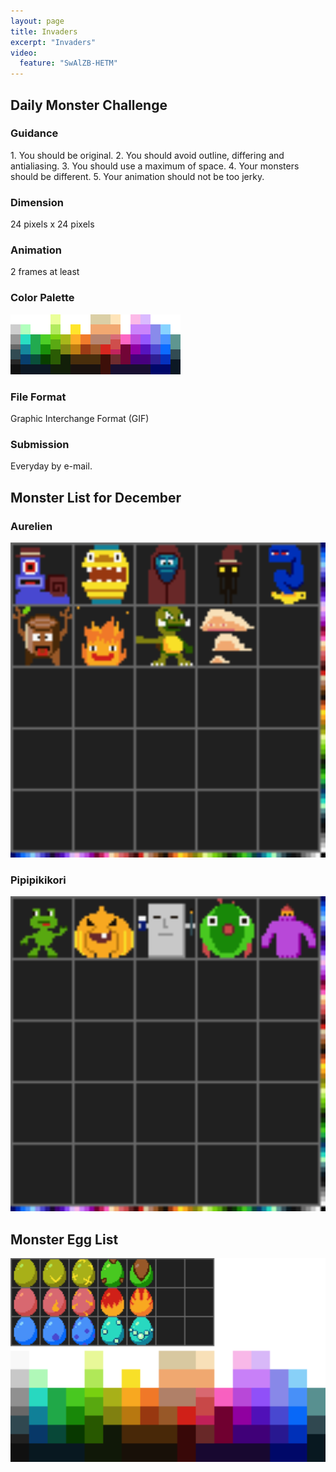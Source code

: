 ```yaml
---
layout: page
title: Invaders
excerpt: "Invaders"
video:
  feature: "SwAlZB-HETM"
---
```


<h2>Daily Monster Challenge</h2>
<h3>Guidance</h3>
1. You should be original.
2. You should avoid outline, differing and antialiasing.
3. You should use a maximum of space.
4. Your monsters should be different.
5. Your animation should not be too jerky.

<h3>Dimension</h3>
24 pixels x 24 pixels
<h3>Animation</h3>
2 frames at least
<h3>Color Palette</h3>
<img src="/images/invaders/palette.gif" class="pixelated" />
<h3>File Format</h3>
Graphic Interchange Format (GIF)
<h3>Submission</h3>
Everyday by e-mail.

<h2>Monster List for December</h2>
<h3>Aurelien</h3>
<img src="/images/invaders/aurelien.gif" class="pixelated" width="512" />

<h3>Pipipikikori</h3>
<img src="/images/invaders/pipipikikori.gif" class="pixelated" width="512" />

<h2>Monster Egg List</h2>
<img src="/images/invaders/eggs.gif" class="pixelated" width="544" />
